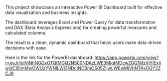 This project showcases an interactive Power BI Dashboard built for effective data visualization and business insights. 

The dashboard leverages Excel and Power Query for data transformation and DAX (Data Analysis Expressions) for creating powerful measures and calculated columns. 

The result is a clean, dynamic dashboard that helps users make data-driven decisions with ease.

Here is the link for the PowerBI dashboard:
https://app.powerbi.com/view?r=eyJrIjoiNjNhNGQxOTQtMGQ2NS00NDAzLWE3MjgtMDcwZGQ1MzVjYjExIiwidCI6ImMwOWUzYWNlLWI3NDctNDBmOS05ZjIwLWEwMjVhNTAxOGY2ZCJ9
